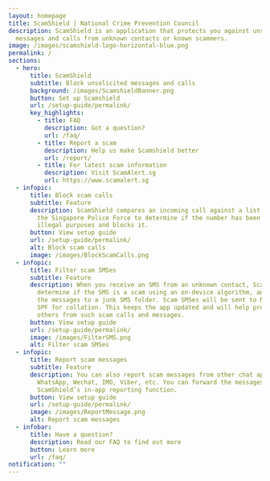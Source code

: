 ```yaml
---
layout: homepage
title: ScamShield | National Crime Prevention Council
description: ScamShield is an application that protects you against unsolicited
  messages and calls from unknown contacts or known scammers.
image: /images/scamshield-logo-horizontal-blue.png
permalink: /
sections:
  - hero:
      title: ScamShield
      subtitle: Block unsolicited messages and calls
      background: /images/ScamshieldBanner.png
      button: Set up Scamshield
      url: /setup-guide/permalink/
      key_highlights:
        - title: FAQ
          description: Got a question?
          url: /faq/
        - title: Report a scam
          description: Help us make Scamshield better
          url: /report/
        - title: For latest scam information
          description: Visit ScamAlert.sg
          url: https://www.scamalert.sg
  - infopic:
      title: Block scam calls
      subtitle: Feature
      description: ScamShield compares an incoming call against a list maintained by
        the Singapore Police Force to determine if the number has been used for
        illegal purposes and blocks it.
      button: View setup guide
      url: /setup-guide/permalink/
      alt: Block scam calls
      image: /images/BlockScamCalls.png
  - infopic:
      title: Filter scam SMSes
      subtitle: Feature
      description: When you receive an SMS from an unknown contact, ScamShield will
        determine if the SMS is a scam using an on-device algorithm, and filter
        the messages to a junk SMS folder. Scam SMSes will be sent to NCPC and
        SPF for collation. This keeps the app updated and will help protect
        others from such scam calls and messages.
      button: View setup guide
      url: /setup-guide/permalink/
      image: /images/FilterSMS.png
      alt: Filter scam SMSes
  - infopic:
      title: Report scam messages
      subtitle: Feature
      description: You can also report scam messages from other chat apps such as
        WhatsApp, Wechat, IMO, Viber, etc. You can forward the messages via
        ScamShield’s in-app reporting function.
      button: View setup guide
      url: /setup-guide/permalink/
      image: /images/ReportMessage.png
      alt: Report scam messages
  - infobar:
      title: Have a question?
      description: Read our FAQ to find out more
      button: Learn more
      url: /faq/
notification: ""
---
```


